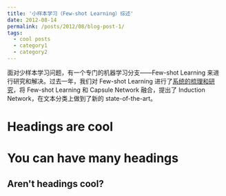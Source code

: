 ```yaml
---
title: '小样本学习（Few-shot Learning）综述'
date: 2012-08-14
permalink: /posts/2012/08/blog-post-1/
tags:
  - cool posts
  - category1
  - category2
---
```


面对少样本学习问题，有一个专门的机器学习分支——Few-shot Learning 来进行研究和解决。过去一年，我们对 Few-shot Learning 进行了[系统的梳理和研究](https://mp.weixin.qq.com/s/sp03pzg-Ead-sxm4sWyaXg)，将 Few-shot Learning 和 Capsule Network 融合，提出了 Induction Network，在文本分类上做到了新的 state-of-the-art。

Headings are cool
======

You can have many headings
======

Aren't headings cool?
------
